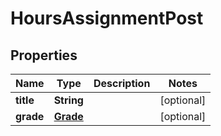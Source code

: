 

# HoursAssignmentPost

## Properties

Name | Type | Description | Notes
------------ | ------------- | ------------- | -------------
**title** | **String** |  |  [optional]
**grade** | [**Grade**](Grade.md) |  |  [optional]



